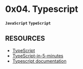 # 0x04. Typescript
__`JavaScript` `TypeScript`__

## RESOURCES

- [TypeScript](https://www.typescriptlang.org/)
- [TypeScript-in-5-minutes](https://www.typescriptlang.org/docs/handbook/typescript-in-5-minutes.html)
- [Typescript documentation](https://www.typescriptlang.org/docs/handbook/basic-types.html)
